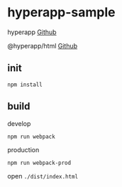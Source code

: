 # hyperapp-sample

hyperapp
[Github](https://github.com/hyperapp/hyperapp)

@hyperapp/html
[Github](https://github.com/hyperapp/html)

## init
```
npm install
```

## build

develop

```
npm run webpack
```

production
```
npm run webpack-prod
```

open `./dist/index.html`
